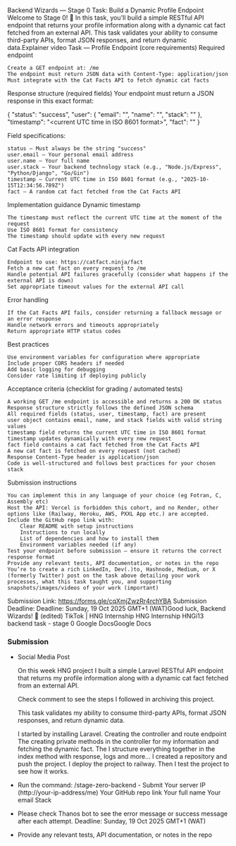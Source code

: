 Backend Wizards — Stage 0 Task: Build a Dynamic Profile Endpoint
Welcome to Stage 0! :dart:
In this task, you'll build a simple RESTful API endpoint that returns your profile information along with a dynamic cat fact fetched from an external API. This task validates your ability to consume third-party APIs, format JSON responses, and return dynamic data.Explainer video Task — Profile Endpoint (core requirements)
Required endpoint

    Create a GET endpoint at: /me
    The endpoint must return JSON data with Content-Type: application/json
    Must integrate with the Cat Facts API to fetch dynamic cat facts

Response structure (required fields)
Your endpoint must return a JSON response in this exact format:

{
"status": "success",
"user": {
"email": "<your email>",
"name": "<your full name>",
"stack": "<your backend stack>"
},
"timestamp": "<current UTC time in ISO 8601 format>",
"fact": "<random cat fact from Cat Facts API>"
}

Field specifications:

    status — Must always be the string "success"
    user.email — Your personal email address
    user.name — Your full name
    user.stack — Your backend technology stack (e.g., "Node.js/Express", "Python/Django", "Go/Gin")
    timestamp — Current UTC time in ISO 8601 format (e.g., "2025-10-15T12:34:56.789Z")
    fact — A random cat fact fetched from the Cat Facts API

Implementation guidance
Dynamic timestamp

    The timestamp must reflect the current UTC time at the moment of the request
    Use ISO 8601 format for consistency
    The timestamp should update with every new request

Cat Facts API integration

    Endpoint to use: https://catfact.ninja/fact
    Fetch a new cat fact on every request to /me
    Handle potential API failures gracefully (consider what happens if the external API is down)
    Set appropriate timeout values for the external API call

Error handling

    If the Cat Facts API fails, consider returning a fallback message or an error response
    Handle network errors and timeouts appropriately
    Return appropriate HTTP status codes

Best practices

    Use environment variables for configuration where appropriate
    Include proper CORS headers if needed
    Add basic logging for debugging
    Consider rate limiting if deploying publicly

Acceptance criteria (checklist for grading / automated tests)

    A working GET /me endpoint is accessible and returns a 200 OK status
    Response structure strictly follows the defined JSON schema
    All required fields (status, user, timestamp, fact) are present
    user object contains email, name, and stack fields with valid string values
    timestamp field returns the current UTC time in ISO 8601 format
    timestamp updates dynamically with every new request
    fact field contains a cat fact fetched from the Cat Facts API
    A new cat fact is fetched on every request (not cached)
    Response Content-Type header is application/json
    Code is well-structured and follows best practices for your chosen stack

Submission instructions

    You can implement this in any language of your choice (eg Fotran, C, Assembly etc)
    Host the API: Vercel is forbidden this cohort, and no Render, other options like (Railway, Heroku, AWS, PXXL App etc.) are accepted.
    Include the GitHub repo link with:
        Clear README with setup instructions
        Instructions to run locally
        List of dependencies and how to install them
        Environment variables needed (if any)
    Test your endpoint before submission — ensure it returns the correct response format
    Provide any relevant tests, API documentation, or notes in the repo
    You’re to create a rich LinkedIn, Dev(.)to, Hashnode, Medium, or X (formerly Twitter) post on the task above detailing your work processes, what this task taught you, and supporting snapshots/images/videos of your work (important)

Submission Link: https://forms.gle/cqXmjZwzRr4rchYBA
Submission Deadline: Deadline: Sunday, 19 Oct 2025 GMT+1 (WAT)Good luck, Backend Wizards! :rocket: (edited)
TikTok | HNG Internship
HNG Internship
HNGi13 backend task - stage 0
Google DocsGoogle Docs

### Submission

-   Social Media Post

    On this week HNG project I built a simple Laravel RESTful API endpoint that returns my profile information along with a dynamic cat fact fetched from an external API.

    Check comment to see the steps I followed in archiving this project.

    This task validates my ability to consume third-party APIs, format JSON responses, and return dynamic data.

    I started by installing Laravel.
    Creating the controller and route endpoint
    The creating private methods in the controller for my information and fetching the dynamic fact.
    The I structure everything together in the index method with response, logs and more...
    I created a repository and push the project.
    I deploy the project to railway.
    Then I test the project to see how it works.

-   Run the command: /stage-zero-backend - Submit
    Your server IP (http://your-ip-address/me)
    Your GitHub repo link
    Your full name
    Your email
    Stack

-   Please check Thanos bot to see the error message or success message after each attempt.
    Deadline: Sunday, 19 Oct 2025 GMT+1 (WAT)

-   Provide any relevant tests, API documentation, or notes in the repo
